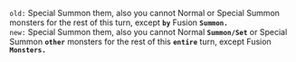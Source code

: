 `old:` Special Summon them, also you cannot Normal or Special Summon monsters for the rest of this turn, except **`by`** Fusion **`Summon.`**  
`new:` Special Summon them, also you cannot Normal **`Summon/Set`** or Special Summon **`other`** monsters for the rest of this **`entire`** turn, except Fusion **`Monsters.`**
